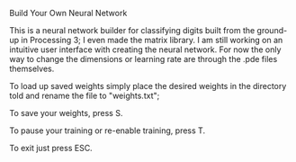 Build Your Own Neural Network 

This is a neural network builder for classifying digits built from the ground-up in Processing 3; I even made the matrix library. I am still working on an intuitive user interface with creating the neural network. For now the only way to change the dimensions or learning rate are through the .pde files themselves.

To load up saved weights simply place the desired weights in the directory told and rename the file to "weights.txt";

To save your weights, press S.

To pause your training or re-enable training, press T.

To exit just press ESC.
